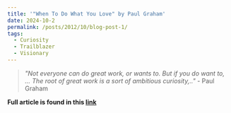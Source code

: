```yaml
---
title: '"When To Do What You Love" by Paul Graham'
date: 2024-10-2
permalink: /posts/2012/10/blog-post-1/
tags:
  - Curiosity
  - Trailblazer
  - Visionary
---
```


> *"Not everyone can do great work, or wants to. But if you do want to, ... The root of great work is a sort of ambitious curiosity,.."* -  Paul Graham



**Full article is found in this [link](https://paulgraham.com/when.html)**

